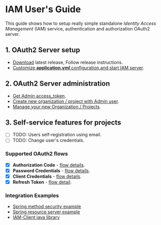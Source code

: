 # IAM User's Guide
This guide shows how to setup really simple standalone *Identity Access Management* (IAM) service, 
authentication and authorization OAuth2 server.

## 1. OAuth2 Server setup
* [Download](https://github.com/jveverka/iam-service/releases/) latest release, Follow release instructions. 
* [Customize __application.yml__ configuration and start IAM server](01a-standalone-server-config.md).

## 2. OAuth2 Server administration
* [Get Admin access_token](02a-get-admin-access-token.md).
* [Create new organization / project with Admin user](02b-create-organization-with-admin.md).
* [Manage your new Organization / Projects](02c-manage-organization-and-projects.md).

## 3. Self-service features for projects
* [ ] TODO: Users self-registration using email.
* [ ] TODO: Change user's credentials.

### Supported OAuth2 flows
* [x] __Authorization Code__ - [flow details](../oauth2/131_authorization-code-flow.md).
* [x] __Password Credentials__ - [flow details](../oauth2/133_password-credentials-flow.md).
* [x] __Client Credentials__ - [flow details](../oauth2/134_client-credentials-flow.md).
* [x] __Refresh Token__ - [flow detail](../oauth2/15_refresh-token.md).

### Integration Examples
* [Spring method security example](../../iam-examples/spring-method-security)
* [Spring resource server example](../../iam-examples/spring-resource-server)
* [IAM-Client java library](../../iam-common/iam-client)
